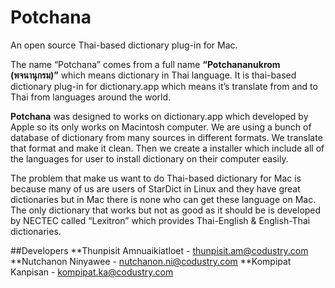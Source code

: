 # Potchana
An open source Thai-based dictionary plug-in for Mac.

The name “Potchana” comes from a full name **“Potchananukrom (พจนานุกรม)”** which means dictionary in Thai language. It is thai-based dictionary plug-in for dictionary.app which means it’s translate from and to Thai from languages around the world.

**Potchana** was designed to works on dictionary.app which developed by Apple so its only works on Macintosh computer. We are using a bunch of database of dictionary from many sources in different formats. We translate that format and make it clean. Then we create a installer which include all of the languages for user to install dictionary on their computer easily.

The problem that make us want to do Thai-based dictionary for Mac is because many of us are users of StarDict in Linux and they have great dictionaries but in Mac there is none who can get these language on Mac. The only dictionary that works but not as good as it should be is developed by NECTEC called “Lexitron” which provides Thai-English & English-Thai dictionaries.

##Developers
**Thunpisit Amnuaikiatloet - [thunpisit.am@codustry.com](thunpisit.am@codustry.com)
**Nutchanon Ninyawee - [nutchanon.ni@codustry.com](nutchanon.ni@codustry.com)
**Kompipat Kanpisan - [kompipat.ka@codustry.com](kompipat.ka@codustry.com)
